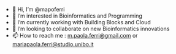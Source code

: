 - 👋 Hi, I’m @mapoferri
- 👀 I’m interested in Bioinformatics and Programming
- 🌱 I’m currently working with Building Blocks and Cloud 
- 💞️ I’m looking to collaborate on new Bioinformatics innovations 
- 📫 How to reach me : m.paola.ferri@gmail.com or mariapaola.ferri@studio.unibo.it

<!---
mapoferri/mapoferri is a ✨ special ✨ repository because its `README.md` (this file) appears on your GitHub profile.
You can click the Preview link to take a look at your changes.
--->
